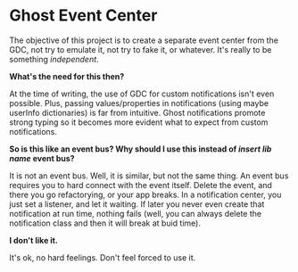 # Ghost Event Center

The objective of this project is to create a separate event center from the GDC, not try to emulate it, not try to fake it, or whatever. It's really to be something _independent_.
      
**What's the need for this then?**

At the time of writing, the use of GDC for custom notifications isn't even possible. Plus, passing values/properties in notifications (using maybe userInfo dictionaries) is far from intuitive. Ghost notifications promote strong typing so it becomes more evident what to expect from custom notifications.
     
**So is this like an event bus? Why should I use this instead of *insert lib name* event bus?**

It is not an event bus. Well, it is similar, but not the same thing. An event bus requires you to hard connect with the event itself. Delete the event, and there you go refactorying, or your app breaks. In a notification center, you just set a listener, and let it waiting. If later you never even create that notification at run time, nothing fails (well, you can always delete the notification class and then it will break at buid time).

**I don't like it.**

It's ok, no hard feelings. Don't feel forced to use it.
